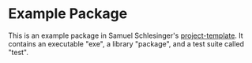 # Example Package

This is an example package in Samuel Schlesinger's [project-template](https://github.com/SamuelSchlesinger/project-template). 
It contains an executable "exe", a library "package", and a test suite called "test".

